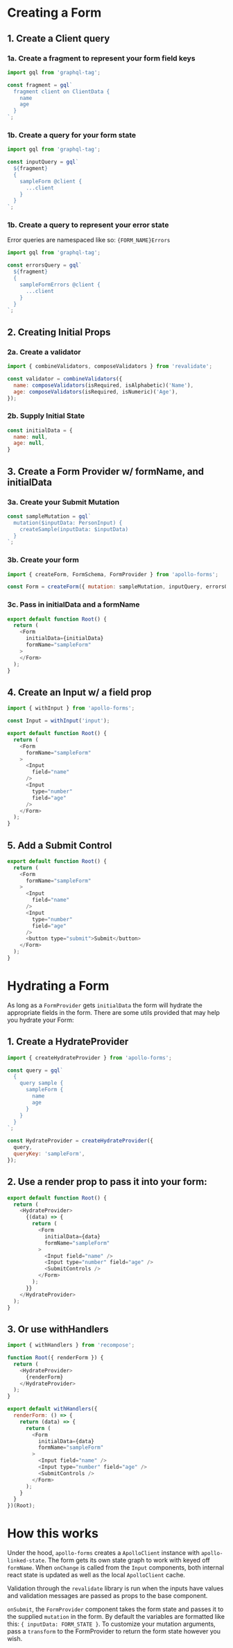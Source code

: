 # Creating a Form

## 1. Create a Client query

### 1a. Create a fragment to represent your form field keys

```js
import gql from 'graphql-tag';

const fragment = gql`
  fragment client on ClientData {
    name
    age
  }
`;
```

### 1b. Create a query for your form state

```js
import gql from 'graphql-tag';

const inputQuery = gql`
  ${fragment}
  {
    sampleForm @client {
      ...client
    }
  }
`;
```

### 1b. Create a query to represent your error state

Error queries are namespaced like so: `{FORM_NAME}Errors`

```js
import gql from 'graphql-tag';

const errorsQuery = gql`
  ${fragment}
  {
    sampleFormErrors @client {
      ...client
    }
  }
`;
```

## 2. Creating Initial Props

### 2a. Create a validator

```js
import { combineValidators, composeValidators } from 'revalidate';

const validator = combineValidators({
  name: composeValidators(isRequired, isAlphabetic)('Name'),
  age: composeValidators(isRequired, isNumeric)('Age'),
});
```

### 2b. Supply Initial State

```js
const initialData = {
  name: null,
  age: null,
}
```

## 3. Create a Form Provider w/ formName, and initialData

### 3a. Create your Submit Mutation
```js
const sampleMutation = gql`
  mutation($inputData: PersonInput) {
    createSample(inputData: $inputData)
  }
`;
```

### 3b. Create your form
```js
import { createForm, FormSchema, FormProvider } from 'apollo-forms';

const Form = createForm({ mutation: sampleMutation, inputQuery, errorsQuery })(FormProvider);
```

### 3c. Pass in initialData and a formName

```js
export default function Root() {
  return (
    <Form
      initialData={initialData}
      formName="sampleForm"
    >
    </Form>
  );
}
```

## 4. Create an Input w/ a field prop

```js
import { withInput } from 'apollo-forms';

const Input = withInput('input');

export default function Root() {
  return (
    <Form
      formName="sampleForm"
    >
      <Input
        field="name"
      />
      <Input
        type="number"
        field="age"
      />
    </Form>
  );
}
```

## 5. Add a Submit Control

```js
export default function Root() {
  return (
    <Form
      formName="sampleForm"
    >
      <Input
        field="name"
      />
      <Input
        type="number"
        field="age"
      />
      <button type="submit">Submit</button>
    </Form>
  );
}
```

# Hydrating a Form

As long as a `FormProvider` gets `initialData` the form will hydrate the appropriate fields in the form.
There are some utils provided that may help you hydrate your Form:

## 1. Create a HydrateProvider

```js
import { createHydrateProvider } from 'apollo-forms';

const query = gql`
  {
    query sample {
      sampleForm {
        name
        age
      }
    }
  }
`;

const HydrateProvider = createHydrateProvider({
  query,
  queryKey: 'sampleForm',
});
```

## 2. Use a render prop to pass it into your form:

```js
export default function Root() {
  return (
    <HydrateProvider>
      {(data) => {
        return (
          <Form
            initialData={data}
            formName="sampleForm"
          >
            <Input field="name" />
            <Input type="number" field="age" />
            <SubmitControls />
          </Form>
        );
      }}
    </HydrateProvider>
  );
}
```

## 3. Or use withHandlers

```js
import { withHandlers } from 'recompose';

function Root({ renderForm }) {
  return (
    <HydrateProvider>
      {renderForm}
    </HydrateProvider>
  );
}

export default withHandlers({
  renderForm: () => {
    return (data) => {
      return (
        <Form
          initialData={data}
          formName="sampleForm"
        >
          <Input field="name" />
          <Input type="number" field="age" />
          <SubmitControls />
        </Form>
      );
    }
  }
})(Root);
```

# How this works

Under the hood, `apollo-forms` creates a `ApolloClient` instance with `apollo-linked-state`. The form gets its own
state graph to work with keyed off `formName`. When `onChange` is called from the `Input` components, both internal react state is updated as well as the local `ApolloClient` cache.

Validation through the `revalidate` library is run when the inputs have values and validation messages are passed as props to the base component.

`onSubmit`, the `FormProvider` component takes the form state and passes it to the supplied `mutation` in the form. By default the variables are formatted like this: `{ inputData: FORM_STATE }`. To customize your mutation arguments, pass a `transform` to the FormProvider to return the form state however you wish.
